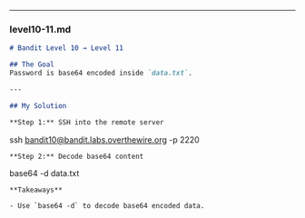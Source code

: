 
---

### level10-11.md

```markdown
# Bandit Level 10 → Level 11

## The Goal  
Password is base64 encoded inside `data.txt`.

---

## My Solution

**Step 1:** SSH into the remote server  
```
ssh bandit10@bandit.labs.overthewire.org -p 2220

```
**Step 2:** Decode base64 content

```
base64 -d data.txt

```
**Takeaways**

- Use `base64 -d` to decode base64 encoded data. 
